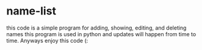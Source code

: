 # name-list
this code is a simple program for adding, showing, editing, and deleting names 
this program is used in python and updates will happen from time to time.
Anyways enjoy this code (:
